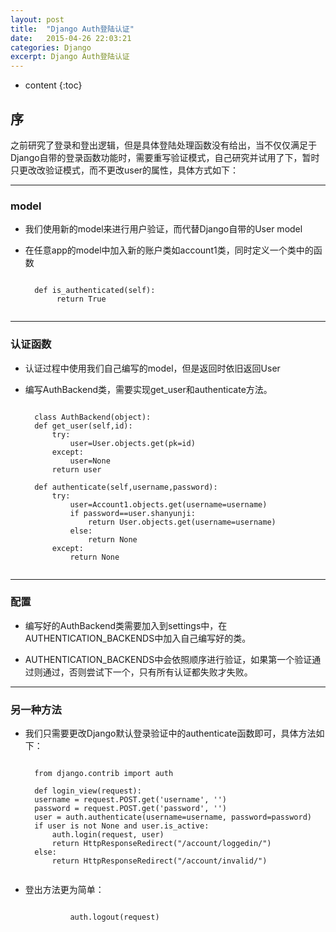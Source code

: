 ```yaml
---
layout: post
title:  "Django Auth登陆认证"
date:   2015-04-26 22:03:21
categories: Django
excerpt: Django Auth登陆认证
---
```


* content
{:toc}


## 序

之前研究了登录和登出逻辑，但是具体登陆处理函数没有给出，当不仅仅满足于Django自带的登录函数功能时，需要重写验证模式，自己研究并试用了下，暂时只更改改验证模式，而不更改user的属性，具体方式如下：

---

### model

* 我们使用新的model来进行用户验证，而代替Django自带的User model

* 在任意app的model中加入新的账户类如account1类，同时定义一个类中的函数

    <pre><code>
    def is_authenticated(self):
         return True
     </code></pre>


---

### 认证函数

* 认证过程中使用我们自己编写的model，但是返回时依旧返回User

* 编写AuthBackend类，需要实现get_user和authenticate方法。

    <pre><code>
    class AuthBackend(object):
    def get_user(self,id):
        try:
            user=User.objects.get(pk=id)
        except:
            user=None
        return user

    def authenticate(self,username,password):
        try:
            user=Account1.objects.get(username=username)
            if password==user.shanyunji:
                return User.objects.get(username=username)
            else:
                return None
        except:
            return None
    </code></pre>

---

### 配置

* 编写好的AuthBackend类需要加入到settings中，在AUTHENTICATION_BACKENDS中加入自己编写好的类。

* AUTHENTICATION_BACKENDS中会依照顺序进行验证，如果第一个验证通过则通过，否则尝试下一个，只有所有认证都失败才失败。

---

### 另一种方法

* 我们只需要更改Django默认登录验证中的authenticate函数即可，具体方法如下：

    <pre><code>
    from django.contrib import auth

    def login_view(request):
    username = request.POST.get('username', '')
    password = request.POST.get('password', '')
    user = auth.authenticate(username=username, password=password)
    if user is not None and user.is_active:
        auth.login(request, user)
        return HttpResponseRedirect("/account/loggedin/")
    else:
        return HttpResponseRedirect("/account/invalid/")
    </code></pre>

* 登出方法更为简单：

    <pre><code>
            auth.logout(request)
    </code></pre>
